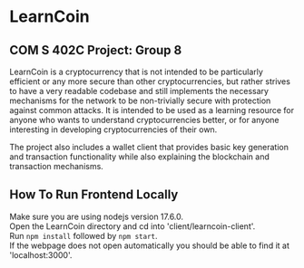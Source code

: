 # LearnCoin

## COM S 402C Project: Group 8

LearnCoin is a cryptocurrency that is not intended to be particularly efficient or any more secure than other cryptocurrencies, but rather strives to have a very readable codebase and still implements the necessary mechanisms for the network to be non-trivially secure with protection against common attacks. It is intended to be used as a learning resource for anyone who wants to understand cryptocurrencies better, or for anyone interesting in developing cryptocurrencies of their own.

The project also includes a wallet client that provides basic key generation and transaction functionality while also explaining the blockchain and transaction mechanisms.

## How To Run Frontend Locally

Make sure you are using nodejs version 17.6.0.  
Open the LearnCoin directory and cd into 'client/learncoin-client'.  
Run `npm install` followed by `npm start`.  
If the webpage does not open automatically you should be able to find it at 'localhost:3000'.